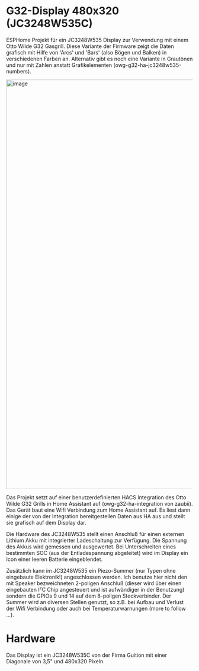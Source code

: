 # G32-Display 480x320 (JC3248W535C)
ESPHome Projekt für ein JC3248W535 Display zur Verwendung mit einem Otto Wilde G32 Gasgrill.
Diese Variante der Firmware zeigt die Daten grafisch mit Hilfe von 'Arcs' und 'Bars' (also Bögen und Balken) in verschiedenen Farben an. Alternativ gibt es noch eine Variante in Grautönen und nur mit Zahlen anstatt Grafikelementen (owg-g32-ha-jc3248w535-numbers). 

<img width="1729" height="1106" alt="image" src="https://github.com/user-attachments/assets/a9158e56-d6d5-44fd-928d-42a75e272495" />

Das Projekt setzt auf einer benutzerdefinierten HACS Integration des Otto Wilde G32 Grills in Home Assistant auf (owg-g32-ha-integration von zaubii).
Das Gerät baut eine Wifi Verbindung zum Home Assistant auf. Es liest dann einige der von der Integration bereitgestellen Daten aus HA aus und stellt sie grafisch auf dem Display dar.

Die Hardware des JC3248W535 stellt einen Anschluß für einen externen Lithium Akku mit integrierter Ladeschaltung zur Verfügung. Die Spannung des Akkus wird gemessen und ausgewertet. Bei Unterschreiten eines bestimmten SOC (aus der Entladespannung abgeleitet) wird im Display ein Icon einer leeren Batterie eingeblendet.

Zusätzlich kann im JC3248W535 ein Piezo-Summer (nur Typen ohne eingebaute Elektronik!) angeschlossen werden. Ich benutze hier nicht den mit Speaker bezweichneten 2-poligen Anschluß (dieser wird über einen eingebauten I²C Chip angesteuert und ist aufwändiger in der Benutzung) sondern die GPIOs 9 und 14 auf dem 8-poligen Steckverbinder. Der Summer wird an diversen Stellen genutzt, so z.B. bei Aufbau und Verlust der Wifi Verbindung oder auch bei Temperaturwarnungen (more to follow ...).

# Hardware
Das Display ist ein JC3248W535C von der Firma Guition mit einer Diagonale von 3,5" und 480x320 Pixeln.

